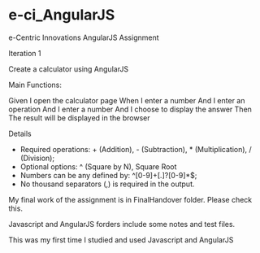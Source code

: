 # e-ci_AngularJS
e-Centric Innovations AngularJS Assignment

Iteration 1 

Create a calculator using AngularJS

Main Functions:

Given I open the calculator page
When I enter a number
And I enter an operation
And I enter a number
And I choose to display the answer
Then The result will be displayed in the browser

Details
- Required operations: + (Addition), - (Subtraction), * (Multiplication), /
(Division);
- Optional options: ^ (Square by N), Square Root
- Numbers can be any defined by: ^[0-9]+[.]?[0-9]*$;
- No thousand separators (,) is required in the output.


My final work of the assignment is in FinalHandover folder. Please check this.

Javascript and AngularJS forders include some notes and test files.

This was my first time I studied and used Javascript and AngularJS

